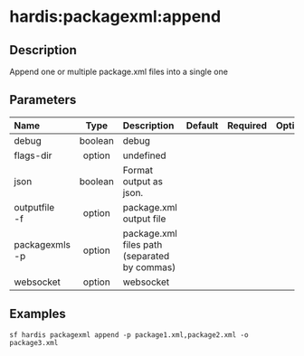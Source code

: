 <!-- This file has been generated with command 'sf hardis:doc:plugin:generate'. Please do not update it manually or it may be overwritten -->
# hardis:packagexml:append

## Description

Append one or multiple package.xml files into a single one

## Parameters

| Name               |  Type   | Description                                  | Default | Required | Options |
|:-------------------|:-------:|:---------------------------------------------|:-------:|:--------:|:-------:|
| debug              | boolean | debug                                        |         |          |         |
| flags-dir          | option  | undefined                                    |         |          |         |
| json               | boolean | Format output as json.                       |         |          |         |
| outputfile<br/>-f  | option  | package.xml output file                      |         |          |         |
| packagexmls<br/>-p | option  | package.xml files path (separated by commas) |         |          |         |
| websocket          | option  | websocket                                    |         |          |         |

## Examples

```shell
sf hardis packagexml append -p package1.xml,package2.xml -o package3.xml
```


